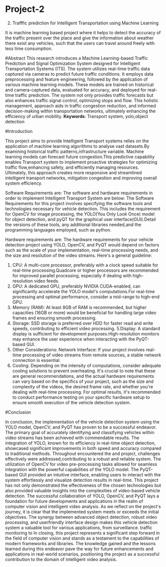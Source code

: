 # Project-2

2. Trafffic prediction for Intelligent Transportation using Machine Learning

 It is machine learning based project where it helps to detect the accuracy of the traffic present over the place and give the information about weather there exist any vehicles,
such that the users can travel around freely with less time consumption. 

#Abstract
  This research introduces a Machine Learning-based Traffic Prediction and Signal Optimization System designed for Intelligent Transportation Systems (ITS). The system 
utilizes real-time traffic data captured via cameras to predict future traffic conditions. It employs data preprocessing and feature engineering, followed by the application of 
various machine learning models. These models are trained on historical and camera-captured data, evaluated for accuracy, and deployed for real-time traffic prediction. The system not only provides traffic forecasts but also enhances traffic signal control, optimizing stops and flow. This holistic management, approach aids in traffic congestion reduction, and informed decision-making within transportation networks, ultimately enhancing the efficiency of urban mobility. 
**Keywords**: Transport system, yolo,object detection

#Introduction

This project aims to provide Intelligent Transport systems relies on the application of machine learning algorithms to analyse vast datasets.By examining historical traffic patterns,infrastructure 
variable. Machine learning models can  forecast future congestion.This predictive capability enables Transport system to implement proactive strategies for optimizing traffic flow,enhancing safety, 
and efficiently managing resources. Ultimately, this approach creates more responsive and streamlined intelligent transport networks, mitigation congestion and improving overall system efficiency. 

Software Requirements are: 
The software and hardware requirements in order to implement Intelligent Transport System are below: 
The Software Requirements for this project involves specifying the software tools and technologies necessary for vehicle detection. This includes the requirement for OpenCV for image processing, the YOLO(You Only Look Once) model for object detection, and pyQT for the graphical user interface(GUI).Detail the versions of these tools, any additional libraries needed,and the programming languages employed, such as python. 

Hardware requirements are: 
The hardware requirements for your vehicle detection project using YOLO, OpenCV, and PyQT would depend on factors such as the scale of your implementation, real-time processing needs, and the size and resolution of the video streams. 
Here's a general guideline: 
1. CPU: A multi-core processor, preferably with a clock speed suitable for real-time processing.Quadcore or higher processors are recommended for improved parallel processing, especially if dealing 
with high-resolution video feeds. 
2. GPU: A dedicated GPU, preferably NVIDIA CUDA-enabled, can significantly accelerate the YOLO model's computations.For real-time processing and optimal performance, consider a mid-range to high-end GPU. 
3. Memory (RAM): At least 8GB of RAM is recommended, but higher capacities (16GB or more) would be beneficial for handling large video frames and ensuring smooth processing. 
4. Storage: SSD storage is preferred over HDD for faster read and write speeds, contributing to efficient video processing. 
5.Display: A standard display is sufficient for development purposes.High-resolution monitors may enhance the user experience when interacting with the PyQT-based GUI. 
6. Other Considerations: Network Interface: If your project involves real-time processing of video streams from remote sources, a stable network connection is essential.
7. Cooling: Depending on the intensity of computations, consider adequate cooling solutions to prevent overheating. It's crucial to note that these are general recommendations, and the actual hardware 
requirements can vary based on the specifics of your project, such as the size and complexity of the videos, the desired frame rate, and whether you're dealing with real-time processing. For optimal results, it's recommended to conduct performance testing on your specific hardware setup to ensure smooth execution of the vehicle detection system.

#Conclusion

In conclusion, the implementation of the vehicle detection system using the YOLO model, OpenCV, and PyQT has proven to be a successful endeavor. The primary goal of accurately identifying and classifying vehicles within video streams has been achieved with commendable results. The integration of YOLO, known for its efficiency in real-time object detection, showcased significant improvements in both speed and accuracy compared to traditional methods. Throughout encountered the and project, challenges effectively were addressed,contributing to a robust and reliable system. The utilization of OpenCV for video pre-processing tasks allowed for seamless integration with the powerful capabilities of the YOLO model. The PyQT-based GUI provided an intuitive interface, enabling users to interact with the system effortlessly and visualize detection results in real-time. This project has not only demonstrated the effectiveness of the chosen technologies but also provided valuable insights into the complexities of video-based vehicle detection. The successful collaboration of YOLO, OpenCV, and PyQT lays a foundation for future developments and applications in the realm of computer vision and intelligent video analysis. As we reflect on the project's journey, it is clear that the implemented system meets or exceeds the initial objectives. The synergy between advanced object detection, robust video processing, and userfriendly interface design makes this vehicle detection system a valuable tool for various applications, from surveillance. traffic monitoring to In closing, this project represents a significant step forward in the field of computer vision and stands as a testament to the capabilities of modern frameworks and libraries. The knowledge gained and the lessons learned during this endeavor pave the way for future enhancements and applications in real-world scenarios, positioning the project as a successful contribution to the domain of intelligent video analysis.
